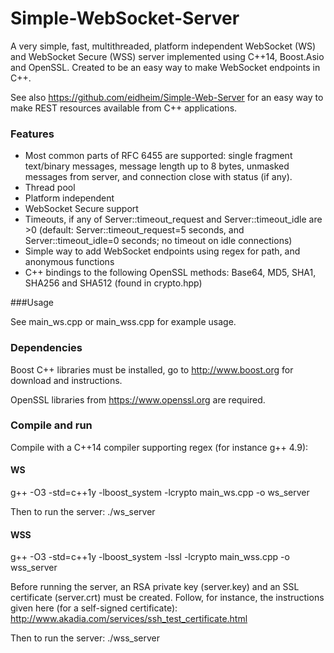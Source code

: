 Simple-WebSocket-Server
=================

A very simple, fast, multithreaded, platform independent WebSocket (WS) and WebSocket Secure (WSS) server implemented using C++14, Boost.Asio and OpenSSL. Created to be an easy way to make WebSocket endpoints in C++.

See also https://github.com/eidheim/Simple-Web-Server for an easy way to make REST resources available from C++ applications. 

### Features

* Most common parts of RFC 6455 are supported: single fragment text/binary messages, message length up to 8 bytes, unmasked messages from server, and connection close with status (if any). 
* Thread pool
* Platform independent
* WebSocket Secure support
* Timeouts, if any of Server::timeout_request and Server::timeout_idle are >0 (default: Server::timeout_request=5 seconds, and Server::timeout_idle=0 seconds; no timeout on idle connections)
* Simple way to add WebSocket endpoints using regex for path, and anonymous functions
* C++ bindings to the following OpenSSL methods: Base64, MD5, SHA1, SHA256 and SHA512 (found in crypto.hpp)

###Usage

See main_ws.cpp or main_wss.cpp for example usage. 

### Dependencies

Boost C++ libraries must be installed, go to http://www.boost.org for download and instructions. 

OpenSSL libraries from https://www.openssl.org are required. 

### Compile and run

Compile with a C++14 compiler supporting regex (for instance g++ 4.9):

#### WS

g++ -O3 -std=c++1y -lboost_system -lcrypto main_ws.cpp -o ws_server

Then to run the server: ./ws_server

#### WSS

g++ -O3 -std=c++1y -lboost_system -lssl -lcrypto main_wss.cpp -o wss_server

Before running the server, an RSA private key (server.key) and an SSL certificate (server.crt) must be created. Follow, for instance, the instructions given here (for a self-signed certificate): http://www.akadia.com/services/ssh_test_certificate.html

Then to run the server: ./wss_server
